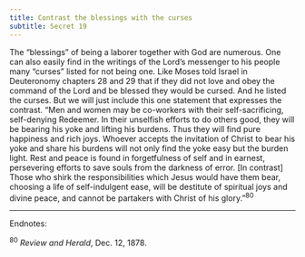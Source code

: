 ```yaml
---
title: Contrast the blessings with the curses
subtitle: Secret 19
---
```


The “blessings” of being a laborer together with God are numerous. One can also easily find in the writings of the Lord’s messenger to his people many “curses” listed for not being one. Like Moses told Israel in Deuteronomy chapters 28 and 29 that if they did not love and obey the command of the Lord and be blessed they would be cursed. And he listed the curses. But we will just include this one statement that expresses the contrast. “Men and women may be co-workers with their self-sacrificing, self-denying Redeemer. In their unselfish efforts to do others good, they will be bearing his yoke and lifting his burdens. Thus they will find pure happiness and rich joys. Whoever accepts the invitation of Christ to bear his yoke and share his burdens will not only find the yoke easy but the burden light. Rest and peace is found in forgetfulness of self and in earnest, persevering efforts to save souls from the darkness of error. [In contrast] Those who shirk the responsibilities which Jesus would have them bear, choosing a life of self-indulgent ease, will be destitute of spiritual joys and divine peace, and cannot be partakers with Christ of his glory.”<sup>80</sup>

---

Endnotes:

<sup>80</sup> _Review and Herald_, Dec. 12, 1878.